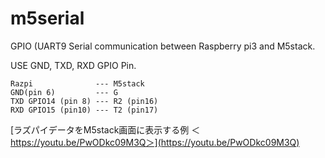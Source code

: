 # m5serial
GPIO (UART9 Serial communication between Raspberry pi3 and M5stack.

USE GND, TXD, RXD GPIO Pin.

    Razpi              --- M5stack
    GND(pin 6)         --- G
    TXD GPIO14 (pin 8) --- R2 (pin16)
    RXD GPIO15 (pin10) --- T2 (pin17)

[ラズパイデータをM5stack画面に表示する例 ＜https://youtu.be/PwODkc09M3Q＞](https://youtu.be/PwODkc09M3Q)
